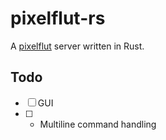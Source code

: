 # pixelflut-rs
A [pixelflut](https://github.com/defnull/pixelflut/tree/master/pixelflut) server written in Rust.

## Todo
- [ ] GUI  
- [ ] - Multiline command handling  
